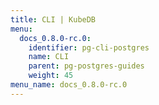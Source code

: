 ```yaml
---
title: CLI | KubeDB
menu:
  docs_0.8.0-rc.0:
    identifier: pg-cli-postgres
    name: CLI
    parent: pg-postgres-guides
    weight: 45
menu_name: docs_0.8.0-rc.0
---
```

